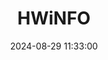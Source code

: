 ---
layout: post
title: HWiNFO
summary: 
date: '2024-08-29 11:33:00'
#tags: [PC, Tools, Windows]
---